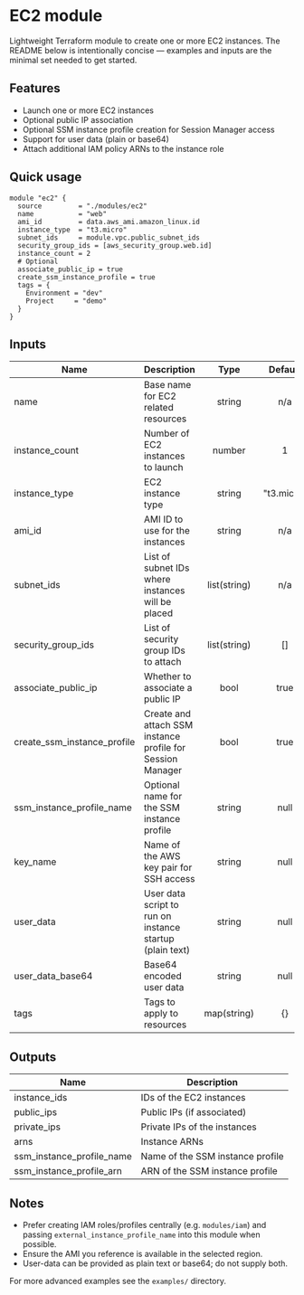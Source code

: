 # EC2 module

Lightweight Terraform module to create one or more EC2 instances. The README below is intentionally concise — examples and inputs are the minimal set needed to get started.

## Features
- Launch one or more EC2 instances
- Optional public IP association
- Optional SSM instance profile creation for Session Manager access
- Support for user data (plain or base64)
- Attach additional IAM policy ARNs to the instance role

## Quick usage
```hcl
module "ec2" {
  source         = "./modules/ec2"
  name           = "web"
  ami_id         = data.aws_ami.amazon_linux.id
  instance_type  = "t3.micro"
  subnet_ids     = module.vpc.public_subnet_ids
  security_group_ids = [aws_security_group.web.id]
  instance_count = 2
  # Optional
  associate_public_ip = true
  create_ssm_instance_profile = true
  tags = {
    Environment = "dev"
    Project     = "demo"
  }
}
```

## Inputs
| Name | Description | Type | Default | Required |
|------|-------------|:----:|:-------:|:--------:|
| name | Base name for EC2 related resources | string | n/a | yes |
| instance_count | Number of EC2 instances to launch | number | 1 | no |
| instance_type | EC2 instance type | string | "t3.micro" | no |
| ami_id | AMI ID to use for the instances | string | n/a | yes |
| subnet_ids | List of subnet IDs where instances will be placed | list(string) | n/a | yes |
| security_group_ids | List of security group IDs to attach | list(string) | [] | no |
| associate_public_ip | Whether to associate a public IP | bool | true | no |
| create_ssm_instance_profile | Create and attach SSM instance profile for Session Manager | bool | true | no |
| ssm_instance_profile_name | Optional name for the SSM instance profile | string | null | no |
| key_name | Name of the AWS key pair for SSH access | string | null | no |
| user_data | User data script to run on instance startup (plain text) | string | null | no |
| user_data_base64 | Base64 encoded user data | string | null | no |
| tags | Tags to apply to resources | map(string) | {} | no |

## Outputs
| Name | Description |
|------|-------------|
| instance_ids | IDs of the EC2 instances |
| public_ips | Public IPs (if associated) |
| private_ips | Private IPs of the instances |
| arns | Instance ARNs |
| ssm_instance_profile_name | Name of the SSM instance profile |
| ssm_instance_profile_arn | ARN of the SSM instance profile |

## Notes
- Prefer creating IAM roles/profiles centrally (e.g. `modules/iam`) and passing `external_instance_profile_name` into this module when possible.
- Ensure the AMI you reference is available in the selected region.
- User-data can be provided as plain text or base64; do not supply both.

For more advanced examples see the `examples/` directory.
